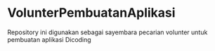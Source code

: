# VolunterPembuatanAplikasi
Repository ini digunakan sebagai sayembara pecarian volunter untuk pembuatan aplikasi Dicoding

